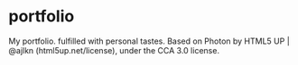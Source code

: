 # portfolio

My portfolio. fulfilled with personal tastes.
Based on Photon by HTML5 UP | @ajlkn (html5up.net/license), under the CCA 3.0 license.